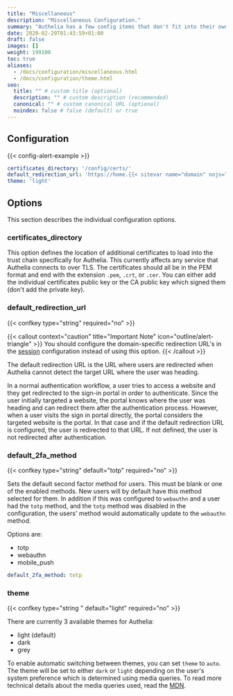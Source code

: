 ```yaml
---
title: "Miscellaneous"
description: "Miscellaneous Configuration."
summary: "Authelia has a few config items that don't fit into their own area. This describes these options."
date: 2020-02-29T01:43:59+01:00
draft: false
images: []
weight: 199100
toc: true
aliases:
  - /docs/configuration/miscellaneous.html
  - /docs/configuration/theme.html
seo:
  title: "" # custom title (optional)
  description: "" # custom description (recommended)
  canonical: "" # custom canonical URL (optional)
  noindex: false # false (default) or true
---
```


## Configuration

{{< config-alert-example >}}

```yaml {title="configuration.yml"}
certificates_directory: '/config/certs/'
default_redirection_url: 'https://home.{{< sitevar name="domain" nojs="example.com" >}}:8080/'
theme: 'light'
```

## Options

This section describes the individual configuration options.

### certificates_directory

This option defines the location of additional certificates to load into the trust chain specifically for Authelia.
This currently affects any service that Authelia connects to over TLS. The certificates should all be in the
PEM format and end with the extension `.pem`, `.crt`, or `.cer`. You can either add the individual certificates public
key or the CA public key which signed them (don't add the private key).

### default_redirection_url

{{< confkey type="string" required="no" >}}

{{< callout context="caution" title="Important Note" icon="outline/alert-triangle" >}}
You should configure the domain-specific redirection URL's in the
[session](../session/introduction.md#default_redirection_url) configuration instead of using this option.
{{< /callout >}}

The default redirection URL is the URL where users are redirected when Authelia cannot detect the target URL where the
user was heading.

In a normal authentication workflow, a user tries to access a website and they get redirected to the sign-in portal in
order to authenticate. Since the user initially targeted a website, the portal knows where the user was heading and
can redirect them after the authentication process. However, when a user visits the sign in portal directly, the portal
considers the targeted website is the portal. In that case and if the default redirection URL is configured, the user is
redirected to that URL. If not defined, the user is not redirected after authentication.

### default_2fa_method

{{< confkey type="string" default="totp" required="no" >}}

Sets the default second factor method for users. This must be blank or one of the enabled methods. New users will by
default have this method selected for them. In addition if this was configured to `webauthn` and a user had the `totp`
method, and the `totp` method was disabled in the configuration, the users' method would automatically update to the
`webauthn` method.

Options are:

* totp
* webauthn
* mobile_push

```yaml {title="configuration.yml"}
default_2fa_method: totp
```

### theme

{{< confkey type="string " default="light" required="no" >}}

There are currently 3 available themes for Authelia:

* light (default)
* dark
* grey

To enable automatic switching between themes, you can set `theme` to `auto`. The theme will be set to either `dark` or
`light` depending on the user's system preference which is determined using media queries. To read more technical
details about the media queries used, read the
[MDN](https://developer.mozilla.org/en-US/docs/Web/CSS/@media/prefers-color-scheme).

